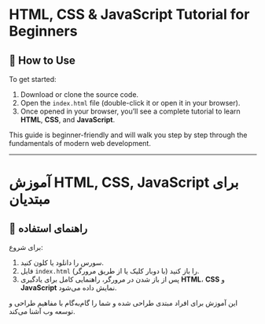 # HTML, CSS & JavaScript Tutorial for Beginners

## 📘 How to Use

To get started:

1. Download or clone the source code.
2. Open the `index.html` file (double-click it or open it in your browser).
3. Once opened in your browser, you’ll see a complete tutorial to learn **HTML**, **CSS**, and **JavaScript**.

This guide is beginner-friendly and will walk you step by step through the fundamentals of modern web development.

---

# آموزش HTML, CSS, JavaScript برای مبتدیان

## 🧾 راهنمای استفاده

برای شروع:

1. سورس را دانلود یا کلون کنید.
2. فایل `index.html` را باز کنید (با دوبار کلیک یا از طریق مرورگر).
3. پس از باز شدن در مرورگر، راهنمایی کامل برای یادگیری **HTML**، **CSS** و **JavaScript** نمایش داده می‌شود.

این آموزش برای افراد مبتدی طراحی شده و شما را گام‌به‌گام با مفاهیم طراحی و توسعه وب آشنا می‌کند.
